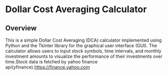 
# Dollar Cost Averaging Calculator

## Overview

This is a simple Dollar Cost Averaging (DCA) calculator implemented using Python and the Tkinter library for the graphical user interface (GUI). The calculator allows users to input stock symbols, time intervals, and monthly investment amounts to visualize the performance of their investments over time.Stock data is fetched by yahoo finance api(yfinance).https://finance.yahoo.com

